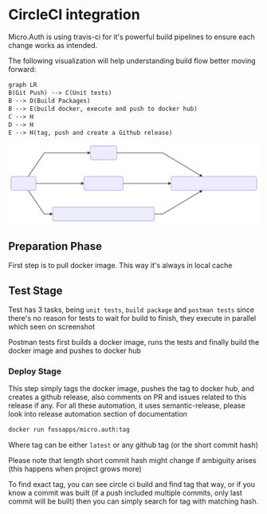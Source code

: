 # CircleCI integration
Micro.Auth is using travis-ci for it's powerful build pipelines to ensure each change works as intended.

The following visualization will help understanding build flow better moving forward:

```mermaidjs
graph LR
B(Git Push) --> C(Unit tests)
B --> D(Build Packages)
B --> E(build docker, execute and push to docker hub)
C --> H
D --> H
E --> H(tag, push and create a Github release)
```
![link](../images/build_pipeline.svg)

## Preparation Phase
First step is to pull docker image. This way it's always in local cache

## Test Stage

Test has 3 tasks, being `unit tests`, `build package` and `postman tests` since there's no reason for tests
to wait for build to finish, they execute in parallel which seen on screenshot

Postman tests first builds a docker image, runs the tests and finally build the docker image and pushes to docker hub

### Deploy Stage

This step simply tags the docker image, pushes the tag to docker hub, and creates a github release, also comments on PR and issues related to this release if any.
For all these automation, it uses semantic-release, please look into release automation section of documentation

```bash
docker run fossapps/micro.auth:tag
```
Where tag can be either `latest` or any github tag (or the short commit hash)

Please note that length short commit hash might change if ambiguity arises (this happens when project grows more)

To find exact tag, you can see circle ci build and find tag that way,
or if you know a commit was built (if a push included multiple commits, only last commit will be built)
then you can simply search for tag with matching hash.
